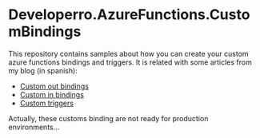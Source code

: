 # Developerro.AzureFunctions.CustomBindings

This repository contains samples about how you can create your custom azure functions bindings and triggers. It is related with some articles from my blog (in spanish):

- [Custom out bindings](https://www.developerro.com/2019/04/15/azure-functions-custom-out-bindings/)
- [Custom in bindings](https://www.developerro.com/2019/04/23/azure-functions-custom-in-bindings/)
- [Custom triggers](https://www.developerro.com/2019/05/02/azure-functions-custom-triggers/)

Actually, these customs binding are not ready for production environments...
